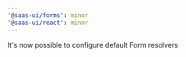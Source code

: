 ```yaml
---
'@saas-ui/forms': minor
'@saas-ui/react': minor
---
```


It's now possible to configure default Form resolvers

